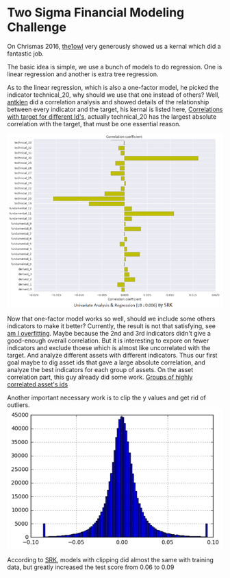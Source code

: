 # Two Sigma Financial Modeling Challenge


On Chrismas 2016, [the1owl](https://www.kaggle.com/the1owl) very generously showed us a kernal which did a fantastic job.

The basic idea is simple, we use a bunch of models to do regression. One is linear regression and another is extra tree regression.

As to the linear regression, which is also a one-factor model, he picked the indicator technical_20, why should we use that one instead of others? Well, [antklen](https://www.kaggle.com/antklen) did a correlation analysis and showed details of the relationship between every indicator and the target, his kernal is listed here, [Correlations with target for different Id's](https://www.kaggle.com/antklen/two-sigma-financial-modeling/correlations-with-target-for-different-id-s), actually technical_20 has the largest absolute correlation with the target, that must be one essential reason. 

![](./images/Correlation_indicator.png)

Now that one-factor model works so well, should we include some others indicators to make it better? Currently, the result is not that satisfying, see [am I overfitting](https://www.kaggle.com/sudalairajkumar/two-sigma-financial-modeling/am-i-over-fitting). Maybe because the 2nd and 3rd indicators didn't give a good-enough overall correlation. But it is interesting to expore on fewer indicators and exclude thoese which is almost like uncorrelated with the target. And analyze different assets with different indicators. Thus our first goal maybe to dig asset ids that gave a large absolute correlation, and analyze the best indicators for each group of assets. On the asset correlation part, this guy already did some work. [Groups of highly correlated asset's ids](https://www.kaggle.com/uditsaini/two-sigma-financial-modeling/groups-of-highly-correlated-asset-s-ids)


Another important necessary work is to clip the y values and get rid of outliers.
![](./images/y_distribution.png)

According to [SRK](https://www.kaggle.com/sudalairajkumar/two-sigma-financial-modeling/univariate-analysis-regression-lb-0-006), models with clipping did almost the same with training data, but greatly increased the test score from 0.06 to 0.09

